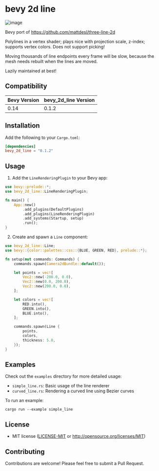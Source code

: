# bevy 2d line
![image](https://github.com/user-attachments/assets/3873c448-8db4-459f-8235-1b6e5878a727)

Bevy port of https://github.com/mattdesl/three-line-2d

Polylines in a vertex shader; plays nice with projection scale, z-index; supports vertex colors. Does not support picking!

Moving thousands of line endpoints every frame will be slow, because the mesh needs rebuilt when the lines are moved.


Lazily maintained at best!

## Compatibility

| Bevy Version | bevy_2d_line Version |
|--------------|----------------------|
| 0.14         | 0.1.2                |

## Installation

Add the following to your `Cargo.toml`:

```toml
[dependencies]
bevy_2d_line = "0.1.2"
```

## Usage

1. Add the `LineRenderingPlugin` to your Bevy app:

```rust
use bevy::prelude::*;
use bevy_2d_line::LineRenderingPlugin;

fn main() {
    App::new()
        .add_plugins(DefaultPlugins)
        .add_plugins(LineRenderingPlugin)
        .add_systems(Startup, setup)
        .run();
}
```

2. Create and spawn a `Line` component:

```rust
use bevy_2d_line::Line;
use bevy::{color::palettes::css::{BLUE, GREEN, RED}, prelude::*};

fn setup(mut commands: Commands) {
    commands.spawn(Camera2dBundle::default());

    let points = vec![
        Vec2::new(-200.0, 0.0),
        Vec2::new(0.0, 200.0),
        Vec2::new(200.0, 0.0),
    ];

    let colors = vec![
        RED.into(),
        GREEN.into(),
        BLUE.into(),
    ];

    commands.spawn(Line {
        points,
        colors,
        thickness: 5.0,
    });
}
```

## Examples

Check out the `examples` directory for more detailed usage:

- `simple_line.rs`: Basic usage of the line renderer
- `curved_line.rs`: Rendering a curved line using Bezier curves

To run an example:

```
cargo run --example simple_line
```

## License

 * MIT license ([LICENSE-MIT](LICENSE-MIT) or http://opensource.org/licenses/MIT)

## Contributing

Contributions are welcome! Please feel free to submit a Pull Request.
